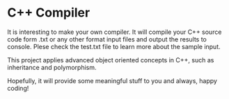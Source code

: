 C++ Compiler
==================

It is interesting to make your own compiler. It will compile your C++ source code form .txt or any other format input files 
and output the results to console. Plese check the test.txt file to learn more about the sample input. 

This project applies advanced object oriented concepts in C++, such as inheritance and polymorphism.

Hopefully, it will provide some meaningful stuff to you and always, happy coding!
